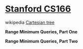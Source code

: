 # [Stanford CS166](https://web.stanford.edu/class/cs166/)

wikipedia [Cartesian tree](https://en.wikipedia.org/wiki/Cartesian_tree)

**Range Minimum Queries, Part One**



**Range Minimum Queries, Part Two**